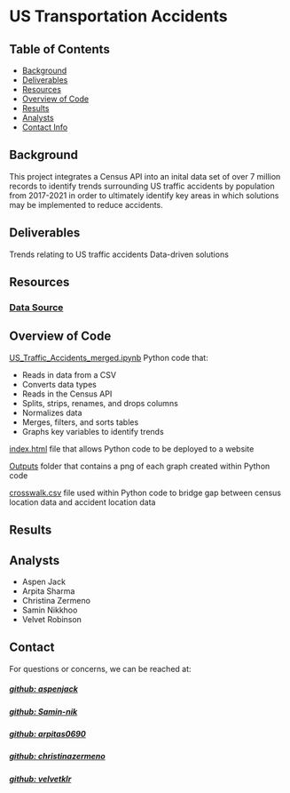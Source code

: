 # US Transportation Accidents

## Table of Contents
- [Background](#background)
- [Deliverables](#deliverables)
- [Resources](#resources)
- [Overview of Code](#overviewofcode)
- [Results](#results)
- [Analysts](#analysts)
- [Contact Info](#contact)

## Background
This project integrates a Census API into an inital data set of over 7 million records to identify trends surrounding US traffic accidents by population from 2017-2021 in order to ultimately identify key areas in which solutions may be implemented to reduce accidents.

## Deliverables
Trends relating to US traffic accidents
Data-driven solutions

## Resources
### [Data Source](https://www.kaggle.com/datasets/sobhanmoosavi/us-accidents?select=US_Accidents_March23.csv)

## Overview of Code
[US_Traffic_Accidents_merged.ipynb](https://aspenjack.github.io/US-Transportation-Accidents/) Python code that:
* Reads in data from a CSV
* Converts data types
* Reads in the Census API
* Splits, strips, renames, and drops columns
* Normalizes data
* Merges, filters, and sorts tables
* Graphs key variables to identify trends

[index.html](https://github.com/aspenjack/US-Transportation-Accidents/blob/main/index.html) file that allows Python code to be deployed to a website

[Outputs](https://github.com/aspenjack/US-Transportation-Accidents/tree/main/outputs) folder that contains a png of each graph created within Python code

[crosswalk.csv](https://github.com/aspenjack/US-Transportation-Accidents/blob/main/Resources/crosswalk.csv) file used within Python code to bridge gap between census location data and accident location data

## Results


## Analysts
- Aspen Jack
- Arpita Sharma
- Christina Zermeno
- Samin Nikkhoo
- Velvet Robinson


## Contact
For questions or concerns, we can be reached at:
##### [github: aspenjack](https://github.com/aspenjack)
##### [github: Samin-nik](https://github.com/Samin-nik)
##### [github: arpitas0690](https://github.com/arpitas0690)
##### [github: christinazermeno](https://github.com/christinazermeno)
##### [github: velvetklr](https://github.com/velvetklr)